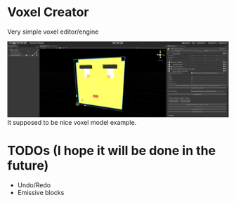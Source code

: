 # Voxel Creator
Very simple voxel editor/engine 

![Screenshot](Screenshots/ss0.png)
It supposed to be nice voxel model example.

# TODOs (I hope it will be done in the future)
- Undo/Redo
- Emissive blocks 


